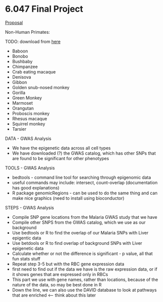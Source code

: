 # 6.047 Final Project

[Proposal](https://docs.google.com/document/d/1F0Ke9Pjggio1-GSsk4dtYaaRajI1zjJQ_VCiW0mkeaQ/edit#)


Non-Human Primates:

TODO: download from [here][usc]

- Baboon
- Bonobo
- Bushbaby
- Chimpanzee
- Crab eating macaque
- Denisova
- Gibbon
- Golden snub-nosed monkey
- Gorilla
- Green Monkey
- Marmoset
- Orangutan
- Proboscis monkey
- Rhesus macaque
- Squirrel monkey
- Tarsier

DATA - GWAS Analysis
-  We have the epigenetic data across all cell types
-  We have downloaded (?) the GWAS catalog, which has other SNPs that are found to be significant for other phenotypes

TOOLS - GWAS Analysis
-  bedtools - command line tool for searching through epigenomic data
  - useful commands may include: intersect, count-overlap (documentation has good explanations)
-  R package genomicRegions - can be used to do the same thing and can make nice graphics (need to install using bioconductor)

STEPS - GWAS Analysis
-  Compile SNP gene locations from the Malaria GWAS study that we have
-  Compile other SNPS from the GWAS catalog, which we use as our background
-  Use bedtools or R to find the overlap of our Malaria SNPs with Liver epigentic data
-  Use betdools or R to find overlap of background SNPs with Liver epigenetic data
-  Calculate whether or not the difference is significant - p value, all that fun stats stuff
-  Repeat step 3-5 but with the RBC gene expression data
  - first need to find out if the data we have is the raw expression data, or if it shows genes that are expressed only in RBCs
  - This part we use with gene names, rather than locations, because of the nature of the data, so may be best done in R
-  Down the line, we can also use the DAVID database to look at pathways that are enriched <-- think about this later

[usc]: http://hgdownload.cse.ucsc.edu/goldenPath/panPan2/bigZips/


